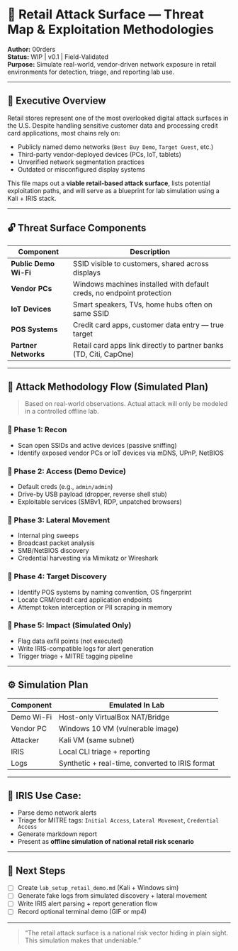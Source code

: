 # 🛒 Retail Attack Surface — Threat Map & Exploitation Methodologies  
**Author:** 00rders  
**Status:** WIP | v0.1 | Field-Validated  
**Purpose:** Simulate real-world, vendor-driven network exposure in retail environments for detection, triage, and reporting lab use.

---

## 🎯 Executive Overview

Retail stores represent one of the most overlooked digital attack surfaces in the U.S. Despite handling sensitive customer data and processing credit card applications, most chains rely on:

- Publicly named demo networks (`Best Buy Demo`, `Target Guest`, etc.)
- Third-party vendor-deployed devices (PCs, IoT, tablets)
- Unverified network segmentation practices
- Outdated or misconfigured display systems

This file maps out a **viable retail-based attack surface**, lists potential exploitation paths, and will serve as a blueprint for lab simulation using a Kali + IRIS stack.

---

## 🔓 Threat Surface Components

| Component | Description |
|----------|-------------|
| **Public Demo Wi-Fi** | SSID visible to customers, shared across displays |
| **Vendor PCs** | Windows machines installed with default creds, no endpoint protection |
| **IoT Devices** | Smart speakers, TVs, home hubs often on same SSID |
| **POS Systems** | Credit card apps, customer data entry — true target |
| **Partner Networks** | Retail card apps link directly to partner banks (TD, Citi, CapOne) |

---

## 🔁 Attack Methodology Flow (Simulated Plan)

> Based on real-world observations. Actual attack will only be modeled in a controlled offline lab.

### 🧭 Phase 1: Recon  
- Scan open SSIDs and active devices (passive sniffing)  
- Identify exposed vendor PCs or IoT devices via mDNS, UPnP, NetBIOS

### 🧪 Phase 2: Access (Demo Device)  
- Default creds (e.g., `admin/admin`)  
- Drive-by USB payload (dropper, reverse shell stub)  
- Exploitable services (SMBv1, RDP, unpatched browsers)

### 🧬 Phase 3: Lateral Movement  
- Internal ping sweeps  
- Broadcast packet analysis  
- SMB/NetBIOS discovery  
- Credential harvesting via Mimikatz or Wireshark

### 🎯 Phase 4: Target Discovery  
- Identify POS systems by naming convention, OS fingerprint  
- Locate CRM/credit card application endpoints  
- Attempt token interception or PII scraping in memory

### 🚨 Phase 5: Impact (Simulated Only)  
- Flag data exfil points (not executed)  
- Write IRIS-compatible logs for alert generation  
- Trigger triage + MITRE tagging pipeline

---

## ⚙️ Simulation Plan

| Component | Emulated In Lab |
|----------|------------------|
| Demo Wi-Fi | Host-only VirtualBox NAT/Bridge |
| Vendor PC | Windows 10 VM (vulnerable image) |
| Attacker | Kali VM (same subnet) |
| IRIS | Local CLI triage + reporting |
| Logs | Synthetic + real-time, converted to IRIS format |

---

## 🎯 IRIS Use Case:  
- Parse demo network alerts  
- Triage for MITRE tags: `Initial Access`, `Lateral Movement`, `Credential Access`  
- Generate markdown report  
- Present as **offline simulation of national retail risk scenario**

---

## 🧱 Next Steps

- [ ] Create `lab_setup_retail_demo.md` (Kali + Windows sim)  
- [ ] Generate fake logs from simulated discovery + lateral movement  
- [ ] Write IRIS alert parsing + report generation flow  
- [ ] Record optional terminal demo (GIF or mp4)

---

> “The retail attack surface is a national risk vector hiding in plain sight. This simulation makes that undeniable.”


